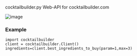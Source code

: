 cocktailbuilder.py
Web-API for cocktailbuilder.com

![image](https://github.com/aminobotskek/cocktailbuilder/assets/94906343/5ce98283-c5f2-4295-acda-ad93930a9dd1)

### Example
```python3
import cocktailbuilder
client = cocktailbuilder.Client()
ingredients=client.best_ingredients_to_buy(param=1,max=3)
